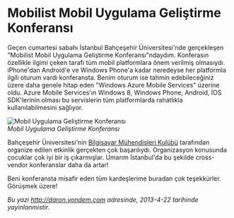 # Mobilist Mobil Uygulama Geliştirme Konferansı
Geçen cumartesi sabahı İstanbul Bahçeşehir Üniversitesi'nde gerçekleşen
"Mobilist Mobil Uygulama Geliştirme Konferansı"ndaydım. Konferasın
özellikle ilgimi çeken tarafı tüm mobil platformlara önem verilmiş
olmasıydı. iPhone'dan Android'e ve Windows Phone'a kadar neredeyse her
platformla ilgili oturum vardı konferansta. Benim oturum ise tahmin
edebileceğiniz üzere daha genele hitap eden "Windows Azure Mobile
Services" üzerine oldu. Azure Mobile Services'ın Windows 8, Windows
Phone, Android, İOS SDK'lerinin olması bu servislerin tüm platformlarda
rahatlıkla kullanılabilmesini sağlıyor.

![Mobil Uygulama Geliştirme
Konferansı](media/Mobilist_Mobil_Uygulama_Gelistirme_Konferansi/azure_mobile.jpg)\
*Mobil Uygulama Geliştirme Konferansı*

Bahçeşehir Üniversitesi'nin [Bilgisayar Mühendisleri
Kulübü](http://bubmk.org/) tarafından organize edilen etkinlik gerçekten
çok başarılıydı. Organizasyon konusunda çocuklar çok iyi bir iş
çıkarmışlar. Umarım İstanbul'da bu şekilde cross-vendor konferanslar
daha da artar!

Beni konferansta misafir eden tüm kardeşlerime buradan çok teşekkürler.
Görüşmek üzere!



*Bu yazi http://daron.yondem.com adresinde, 2013-4-22 tarihinde yayinlanmistir.*
